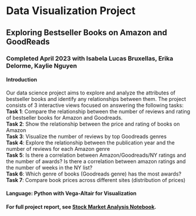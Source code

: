 # Data Visualization Project
## Exploring Bestseller Books on Amazon and GoodReads
### Completed April 2023 with Isabela Lucas Bruxellas, Erika Delorme, Kaylie Nguyen
#### Introduction
Our data science project aims to explore and analyze the attributes of bestseller books and 
identify any relationships between them. The project consists of 3 interactive views focused on answering 
the following tasks:  
**Task 1**: Compare the relationship between the number of reviews and rating of bestseller books for Amazon and Goodreads.   
**Task 2**: Show the relationship between the price and rating of books on Amazon  
**Task 3**: Visualize the number of reviews by top Goodreads genres   
**Task 4**: Explore the relationship between the publication year and the number of reviews for each Amazon genre   
**Task 5**: Is there a correlation between Amazon/Goodreads/NY ratings and the number of awards? 
Is there a correlation between amazon ratings and the number of weeks in the NY list?  
**Task 6**: Which genre of books (Goodreads genre) has the most awards?  
**Task 7**: Compare book prices across different sites (distribution of prices)   

#### Language: Python with Vega-Altair for Visualization
#### For full project report, see [Stock Market Analysis Notebook](https://github.com/lanchiphamm/Stock_Market_Analysis/blob/main/Stock%20Market%20Analysis.ipynb).
